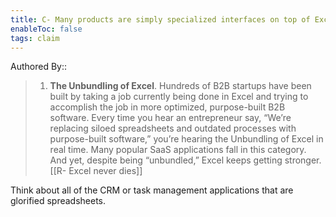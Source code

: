 ```yaml
---
title: C- Many products are simply specialized interfaces on top of Excel
enableToc: false
tags: claim
---
```


Authored By:: 
> 1.  **The Unbundling of Excel**. Hundreds of B2B startups have been built by taking a job currently being done in Excel and trying to accomplish the job in more optimized, purpose-built B2B software. Every time you hear an entrepreneur say, “We’re replacing siloed spreadsheets and outdated processes with purpose-built software,” you’re hearing the Unbundling of Excel in real time. Many popular SaaS applications fall in this category. And yet, despite being “unbundled,” Excel keeps getting stronger. [[R- Excel never dies]]

Think about all of the CRM or task management applications that are glorified spreadsheets.